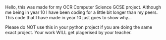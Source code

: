 Hello, this was made for my OCR Computer Science GCSE project. Although me being in year 10 I have been coding for a little bit longer than my peers. This code that I have made in year 10 just goes to show why...

Please do NOT use this in your python project if you are doing the same exact project. Your work WILL get plagerised by your teacher.

